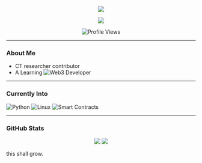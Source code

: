 <!-- Animated Typing Title -->
<p align="center">
  <img src="https://readme-typing-svg.demolab.com?font=Fira+Code&weight=700&size=20&pause=1000&color=FFD700&center=true&vCenter=true&width=500&lines=Welcome+To+My+GitHub;I+Code+Unique" />
</p>

<p align="center">
  <a href="https://x.com/morsyxbt">
    <img src="https://img.shields.io/twitter/follow/Morsy">
  </a>
</p>

<p align="center">
  <img src="https://komarev.com/ghpvc/?username=bigray0x&color=brightgreen" alt="Profile Views">
</p>

---

### About Me

- CT researcher contributor
- A Learning ![Web3](https://img.shields.io/badge/-Web3-black?style=flat-square&logo=web3dotjs&logoColor=white) Developer

---

###  Currently Into
![Python](https://img.shields.io/badge/-Python-black?style=flat-square&logo=python)
![Linux](https://img.shields.io/badge/-Linux-black?style=flat-square&logo=linux)
![Smart Contracts](https://img.shields.io/badge/-Smart%20Contracts-black?style=flat-square&logo=solidity)

---

###  GitHub Stats

<p align="center">
  <img src="https://github-readme-stats.vercel.app/api?username=morsyxbt&show_icons=true&theme=radical" />
  <img src="https://github-readme-stats.vercel.app/api/top-langs/?username=morsyxbt&layout=compact&theme=radical" />
</p>   this shall grow.
